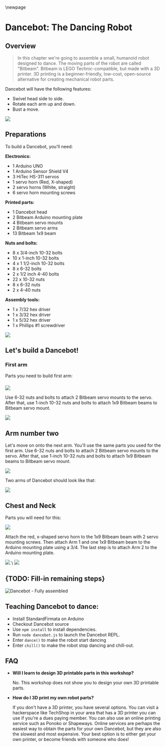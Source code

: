\newpage

# Dancebot: The Dancing Robot

## Overview

>In this chapter we're going to assemble a small, humanoid robot designed to dance. The moving parts of the robot are called "Bitbeam". Bitbeam is LEGO Technic-compatible, but made with a 3D printer. 3D printing is a beginner-friendly, low-cost, open-source alternative for creating mechanical robot parts.

Dancebot will have the following features:

- Swivel head side to side. 
- Rotate each arm up and down. 
- Bust a move.

![](workshops/dancebot/image001.jpg) 

## Preparations

To build a Dancebot, you'll need:

__Electronics:__

- 1 Arduino UNO
- 1 Arduino Sensor Shield V4
- 3 HiTec HS-311 servos
- 1 servo horn (Red, X-shaped) 
- 2 servo horns (White, straight) 
- 6 servo horn mounting screws

__Printed parts:__

- 1 Dancebot head
- 2 Bitbeam Arduino mounting plate 
- 4 Bitbeam servo mounts
- 2 Bitbeam servo arms
- 13 Bitbeam 1x9 beam

__Nuts and bolts:__

- 8 x 3/4-inch 10-32 bolts 
- 10 x 1-inch 10-32 bolts
- 4 x 1 1/2-inch 10-32 bolts 
- 8 x 6-32 bolts
- 2 x 1/2 inch 4-40 bolts 
- 22 x 10-32 nuts
- 8 x 6-32 nuts
- 2 x 4-40 nuts

__Assembly tools:__

- 1 x 7/32 hex driver
- 1 x 3/32 hex driver
- 1 x 5/32 hex driver
- 1 x Phillips #1 screwdriver


![](workshops/dancebot/image002.jpg)

## Let's build a Dancebot!

### First arm

Parts you need to build first arm:

###

![](workshops/dancebot/image003.jpg) 

Use 6-32 nuts and bolts to attach 2 Bitbeam servo mounts to the servo. After that, use 1-inch 10-32 nuts and bolts to attach 1x9 Bitbeam beams to Bitbeam servo mount.

![](workshops/dancebot/image004.jpg)

## Arm number two

Let's move on onto the next arm. You'll use the same parts you used for the first arm. Use 6-32 nuts and bolts to attach 2 Bitbeam servo mounts to the servo. After that, use 1-inch 10-32 nuts and bolts to attach 1x9 Bitbeam beams to Bitbeam servo mount.

![](workshops/dancebot/image006.jpg) 

Two arms of Dancebot should look like that:

![](workshops/dancebot/image007.jpg) 


## Chest and Neck

Parts you will need for this: 

![](workshops/dancebot/image008.jpg) 

Attach the red, x-shaped servo horn to the 1x9 Bitbeam beam with 2 servo mounting screws. Then attach Arm 1 and one 1x9 Bitbeam beam to the Arduino mounting plate using a 3/4. The last step is to attach Arm 2 to the Arduino mounting plate.

![](workshops/dancebot/image009.jpg) \ ![](workshops/dancebot/image011.jpg)

## {TODO: Fill-in remaining steps}

![Dancebot - Fully assembled](workshops/dancebot/image012.jpg) 

## Teaching Dancebot to dance:

- Install StandardFirmata on Arduino
- Checkout Dancebot source
- Use `npm install` to install dependencies.
- Run `node dancebot.js` to launch the Dancebot REPL.
- Enter `dance()` to make the robot start dancing
- Enter `chill()` to make the robot stop dancing and chill-out.

## FAQ

* __Will I learn to design 3D printable parts in this workshop?__
 
    No. This workshop does not show you to design your own 3D printable parts.

* __How do I 3D print my own robot parts?__
	
	If you don't have a 3D printer, you have several options. You can visit a hackerspace like TechShop in your area that has a 3D printer you can use if you're a dues paying member. You can also use an online printing service such as Ponoko or Shapeways. Online services are perhaps the easiest way to obtain the parts for your own Dancebot, but they are also the slowest and most expensive. Your best option is to either get your own printer, or become friends with someone who does!
